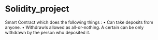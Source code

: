 # Solidity_project
Smart Contract which does the following things :
• Can take deposits from anyone.
• Withdrawls allowed as all-or-nothing. A certain can be only withdrawn by the person who deposited it.

